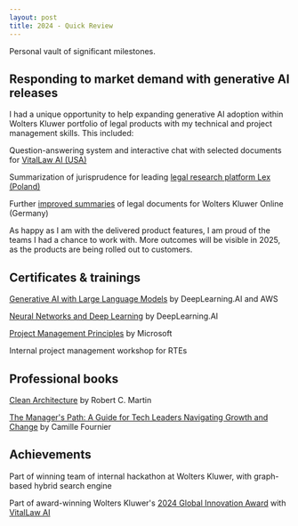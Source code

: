 ```yaml
---
layout: post
title: 2024 - Quick Review
---
```


Personal vault of significant milestones.

<!--excerpt-->

## Responding to market demand with generative AI releases

I had a unique opportunity to help expanding generative AI adoption within Wolters Kluwer portfolio of legal products with my technical and project management skills. This included:

Question-answering system and interactive chat with selected documents for [VitalLaw AI (USA)](https://www.wolterskluwer.com/en/solutions/vitallaw-law-firms/ai)

Summarization of jurisprudence for leading [legal research platform Lex (Poland)](https://www.wolterskluwer.com/pl-pl/news/wolters-kluwer-polska-dostarcza-nowe-narzedzia-specjalistom-pracujacym-z-interpretacjami-podatkowymi)

Further [improved summaries](https://www.wolterskluwer.com/en/news/wolters-kluwer-integrates-genai-into-its-legal-research-products) of legal documents for Wolters Kluwer Online (Germany)

As happy as I am with the delivered product features, I am proud of the teams I had a chance to work with. More outcomes will be visible in 2025, as the products are being rolled out to customers.


## Certificates & trainings

[Generative AI with Large Language Models](https://www.coursera.org/account/accomplishments/verify/LY6QD7QOQ6QS) by DeepLearning.AI and AWS

[Neural Networks and Deep Learning](https://www.coursera.org/account/accomplishments/verify/0OE00UGT666J) by DeepLearning.AI

[Project Management Principles](https://www.coursera.org/account/accomplishments/verify/0XD9ZQVUHO68) by Microsoft

Internal project management workshop for RTEs

## Professional books

[Clean Architecture](https://www.goodreads.com/book/show/18043011-clean-architecture) by Robert C. Martin

[The Manager's Path: A Guide for Tech Leaders Navigating Growth and Change](https://www.goodreads.com/book/show/33369254-the-manager-s-path) by Camille Fournier

## Achievements

Part of winning team of internal hackathon at Wolters Kluwer, with graph-based hybrid search engine

Part of award-winning Wolters Kluwer's [2024 Global Innovation Award](https://www.facebook.com/wolterskluwer/posts/the-2024-global-innovation-awards-gia-at-wolters-kluwer-have-come-to-a-close-and/991970299625924/) with [VitalLaw AI](https://www.wolterskluwer.com/en/solutions/vitallaw-law-firms/ai)